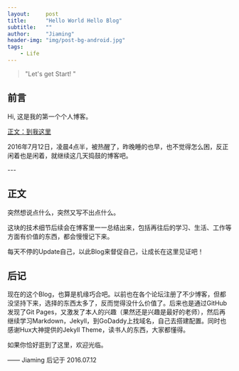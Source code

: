 ```yaml
---
layout:     post
title:      "Hello World Hello Blog"
subtitle:   ""
author:     "Jiaming"
header-img: "img/post-bg-android.jpg"
tags:
    - Life
---
```


> "Let's get Start! "


## 前言

Hi, 这是我的第一个个人博客。

[正文：到我这里](#build) 

2016年7月12日，凌晨4点半，被热醒了，昨晚睡的也早，也不觉得怎么困，反正闲着也是闲着，就继续这几天捣鼓的博客吧。


<p id = "build"></p>
---

## 正文

突然想说点什么，突然又写不出点什么。

这块的技术细节后续会在博客里一一总结出来，包括再往后的学习、生活、工作等方面有价值的东西，都会慢慢记下来。

每天不停的Update自己，以此Blog来督促自己，让成长在这里见证吧！


## 后记

现在的这个Blog，也算是机缘巧合吧。以前也在各个论坛注册了不少博客，但都没坚持下来，选择的东西太多了，反而觉得没什么价值了。后来也是通过GitHub发现了Git Pages，又激发了本人的兴趣（果然还是兴趣是最好的老师），然后再继续学习Markdown，Jekyll，到GoDaddy上找域名，自己去搭建配置。同时也感谢Hux大神提供的Jekyll Theme，读书人的东西，大家都懂得。

如果你恰好逛到了这里，欢迎光临。

—— Jiaming 后记于 2016.07.12


